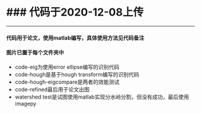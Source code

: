 # ### 代码于2020-12-08上传

---

#### 代码用于论文，使用matlab编写，具体使用方法见代码备注

#### 图片已置于每个文件夹中

* code-eig为使用error ellipse编写的识别代码
* code-hough是基于hough transform编写的识别代码
* code-hough-eigcompare是两者的效能测试
* code-refined最后用于论文出图
* watershed test是试图使用matlab实现分水岭分割，但没有成功，最后使用imagepy

